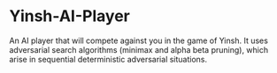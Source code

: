 # Yinsh-AI-Player
An AI player that will compete against you in the game of Yinsh. It uses adversarial search algorithms (minimax and alpha beta pruning), which arise in sequential deterministic adversarial situations.
